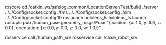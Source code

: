 roscore
cd /catkin_ws/safelog_common/LocationServer/Test/build
./server ../../Config/socket.config 
./fms ../../Config/socket.config 
./sim ../../Config/socket.config 10
roslaunch hololens_ls hololens_ls.launch 
rostopic pub /human_pose geometry_msgs/Pose "{position: {x: 1.0, y: 5.0, z: 0.0}, orientation: {x: 0.0, y: 0.0, z: 0.0, w: 1.0}}"

rosservice call /human_path_srv 
rosservice call /close_robot_srv 
